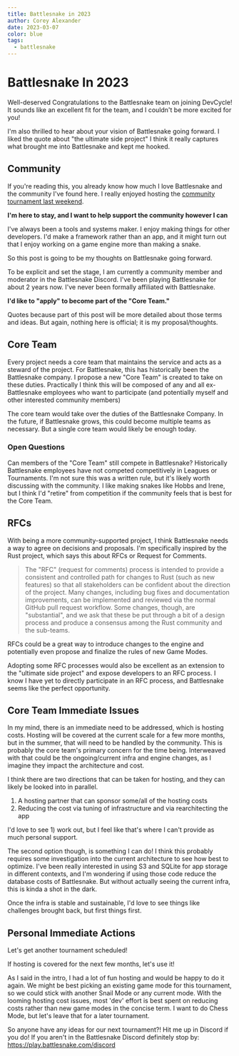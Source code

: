 ```yaml
---
title: Battlesnake in 2023
author: Corey Alexander
date: 2023-03-07
color: blue
tags:
  - battlesnake
---
```


# Battlesnake In 2023

Well-deserved Congratulations to the Battlesnake team on joining DevCycle! It sounds like an excellent fit for the team, and I couldn't be more excited for you!

I'm also thrilled to hear about your vision of Battlesnake going forward. I liked the quote about "the ultimate side project" I think it really captures what brought me into Battlesnake and kept me hooked.

## Community

If you're reading this, you already know how much I love Battlesnake and the community I've found here. I really enjoyed hosting the [community tournament last weekend](https://youtu.be/R2P3OQ6OyKY).

**I'm here to stay, and I want to help support the community however I can**

I've always been a tools and systems maker. I enjoy making things for other developers. I'd make a framework rather than an app, and it might turn out that I enjoy working on a game engine more than making a snake.

So this post is going to be my thoughts on Battlesnake going forward.

To be explicit and set the stage, I am currently a community member and moderator in the Battlesnake Discord. I've been playing Battlesnake for about 2 years now. I've never been formally affiliated with Battlesnake.

**I'd like to "apply" to become part of the "Core Team."**

Quotes because part of this post will be more detailed about those terms and ideas. But again, nothing here is official; it is my proposal/thoughts.

## Core Team

Every project needs a core team that maintains the service and acts as a steward of the project. For Battlesnake, this has historically been the Battlesnake company. I propose a new "Core Team" is created to take on these duties. Practically I think this will be composed of any and all ex-Battlesnake employees who want to participate (and potentially myself and other interested community members)

The core team would take over the duties of the Battlesnake Company. In the future, if Battlesnake grows, this could become multiple teams as necessary. But a single core team would likely be enough today.

### Open Questions

Can members of the "Core Team" still compete in Battlesnake?
Historically Battlesnake employees have not competed competitively in Leagues or Tournaments. I'm not sure this was a written rule, but it's likely worth discussing with the community.
I like making snakes like Hobbs and Irene, but I think I'd "retire" from competition if the community feels that is best for the Core Team.

## RFCs

With being a more community-supported project, I think Battlesnake needs a way to agree on decisions and proposals. I'm specifically inspired by the Rust project, which says this about RFCs or Request for Comments.

> The "RFC" (request for comments) process is intended to provide a consistent and controlled path for changes to Rust (such as new features) so that all stakeholders can be confident about the direction of the project.
> Many changes, including bug fixes and documentation improvements, can be implemented and reviewed via the normal GitHub pull request workflow.
> Some changes, though, are "substantial", and we ask that these be put through a bit of a design process and produce a consensus among the Rust community and the sub-teams.

RFCs could be a great way to introduce changes to the engine and potentially even propose and finalize the rules of new Game Modes.

Adopting some RFC processes would also be excellent as an extension to the "ultimate side project" and expose developers to an RFC process. I know I have yet to directly participate in an RFC process, and Battlesnake seems like the perfect opportunity.

## Core Team Immediate Issues

In my mind, there is an immediate need to be addressed, which is hosting costs. Hosting will be covered at the current scale for a few more months, but in the summer, that will need to be handled by the community. This is probably the core team's primary concern for the time being. Interweaved with that could be the ongoing/current infra and engine changes, as I imagine they impact the architecture and cost.

I think there are two directions that can be taken for hosting, and they can likely be looked into in parallel.

1) A hosting partner that can sponsor some/all of the hosting costs
2) Reducing the cost via tuning of infrastructure and via rearchitecting the app

I'd love to see 1) work out, but I feel like that's where I can't provide as much personal support.

The second option though, is something I can do! I think this probably requires some investigation into the current architecture to see how best to optimize.
I've been really interested in using S3 and SQLite for app storage in different contexts, and I'm wondering if using those code reduce the database costs of Battlesnake. But without actually seeing the current infra, this is kinda a shot in the dark.

Once the infra is stable and sustainable, I'd love to see things like challenges brought back, but first things first.

## Personal Immediate Actions

Let's get another tournament scheduled!

If hosting is covered for the next few months, let's use it!

As I said in the intro, I had a lot of fun hosting and would be happy to do it again. We might be best picking an existing game mode for this tournament, so we could stick with another Snail Mode or any current mode. With the looming hosting cost issues, most 'dev' effort is best spent on reducing costs rather than new game modes in the concise term. I want to do Chess Mode, but let's leave that for a later tournament.

So anyone have any ideas for our next tournament?! Hit me up in Discord if you do!
If you aren't in the Battlesnake Discord definitely stop by: <https://play.battlesnake.com/discord>
